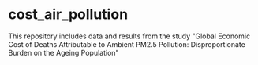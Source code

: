 # cost_air_pollution
This repository includes data and results from the study "Global Economic Cost of Deaths Attributable to Ambient PM2.5 Pollution: Disproportionate Burden on the Ageing Population"
